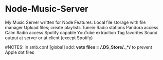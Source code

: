 # Node-Music-Server
My Music Server written for Node
Features:
  Local file storage with file manager
  Upload files; create playlists
  Tunein Radio stations
  Pandora access
  Calm Radio access
  Spotify capable
  YouTube extraction
  Tag favorites
  Sound output at server or at client (except Spotify)
  

#NOTES:
In smb.conf [global] add: __veto files = /.DS_Store/._*/__ to prevent Apple dot files
